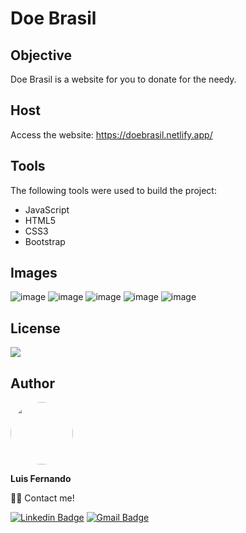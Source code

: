 # Doe Brasil

## Objective

Doe Brasil is a website for you to donate for the needy.

## Host

Access the website: https://doebrasil.netlify.app/
 
## Tools

The following tools were used to build the project:

- JavaScript
- HTML5
- CSS3
- Bootstrap

## Images

![image](https://user-images.githubusercontent.com/67171626/126084188-7dab3a98-2f11-4e56-9ce2-5c65a5062d04.png)
![image](https://user-images.githubusercontent.com/67171626/124947368-27e93880-dfe6-11eb-9225-a46d97d2912d.png)
![image](https://user-images.githubusercontent.com/67171626/124947447-36cfeb00-dfe6-11eb-913b-95cb204d4ec0.png)
![image](https://user-images.githubusercontent.com/67171626/124947485-3f282600-dfe6-11eb-9b64-4b9842e34457.png)
![image](https://user-images.githubusercontent.com/67171626/124947510-44857080-dfe6-11eb-9d74-4ec7c0bb00bd.png)


## License
<img src="https://img.shields.io/github/license/luisfernandodass/doebrasil"/>

## Author

 <img style="border-radius: 50%;" src="https://avatars.githubusercontent.com/u/67171626?s=460&u=609fc063322b859752a5675bd4e17657e650a389&v=4" width="100px;" alt=""/>
 
 <b>Luis Fernando</b>
 
👋🏽 Contact me!

[![Linkedin Badge](https://img.shields.io/badge/-Luis-blue?style=flat-square&logo=Linkedin&logoColor=white&link=https://www.linkedin.com/in/luisfernando/)](https://www.linkedin.com/in/luisfernando/) 
[![Gmail Badge](https://img.shields.io/badge/-luisfernandodass@gmail.com-c14438?style=flat-square&logo=Gmail&logoColor=white&link=mailto:luisfernandodass@gmail.com)](mailto:luisfernandodass@gmail.com)
